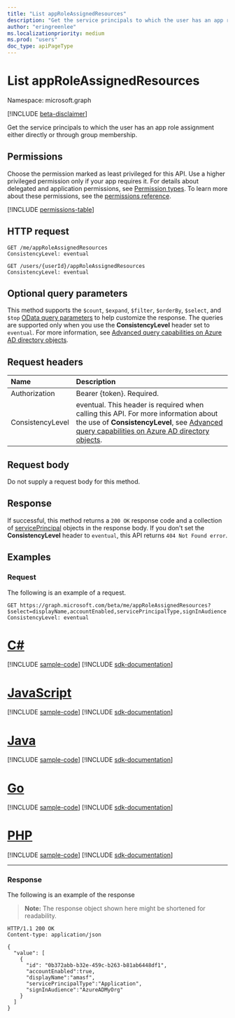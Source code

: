 ```yaml
---
title: "List appRoleAssignedResources"
description: "Get the service principals to which the user has an app role assignment either directly or through group membership."
author: "eringreenlee"
ms.localizationpriority: medium
ms.prod: "users"
doc_type: apiPageType
---
```


# List appRoleAssignedResources
Namespace: microsoft.graph

[!INCLUDE [beta-disclaimer](../../includes/beta-disclaimer.md)]

Get the service principals to which the user has an app role assignment either directly or through group membership.

## Permissions
Choose the permission marked as least privileged for this API. Use a higher privileged permission only if your app requires it. For details about delegated and application permissions, see [Permission types](/graph/permissions-overview#permission-types). To learn more about these permissions, see the [permissions reference](/graph/permissions-reference).

<!-- { "blockType": "permissions", "name": "user_list_approleassignedresources" } -->
[!INCLUDE [permissions-table](../includes/permissions/user-list-approleassignedresources-permissions.md)]

## HTTP request

<!-- {
  "blockType": "ignored"
}
-->
``` http
GET /me/appRoleAssignedResources
ConsistencyLevel: eventual

GET /users/{userId}/appRoleAssignedResources
ConsistencyLevel: eventual
```

## Optional query parameters
This method supports the `$count`, `$expand`, `$filter`, `$orderBy`, `$select`, and `$top` [OData query parameters](/graph/query-parameters) to help customize the response. The queries are supported only when you use the **ConsistencyLevel** header set to `eventual`. For more information, see [Advanced query capabilities on Azure AD directory objects](/graph/aad-advanced-queries).

## Request headers
|Name|Description|
|:---|:---|
|Authorization|Bearer {token}. Required.|
| ConsistencyLevel | eventual. This header is required when calling this API. For more information about the use of **ConsistencyLevel**, see [Advanced query capabilities on Azure AD directory objects](/graph/aad-advanced-queries). |

## Request body
Do not supply a request body for this method.

## Response

If successful, this method returns a `200 OK` response code and a collection of [servicePrincipal](../resources/serviceprincipal.md) objects in the response body. If you don't set the **ConsistencyLevel** header to `eventual`, this API returns  `404 Not Found error`.

## Examples

### Request
The following is an example of a request.

<!-- {
  "blockType": "request",
  "name": "list_approleassignedresources_users"
}
-->
``` http
GET https://graph.microsoft.com/beta/me/appRoleAssignedResources?$select=displayName,accountEnabled,servicePrincipalType,signInAudience
ConsistencyLevel: eventual
```

# [C#](#tab/csharp)
[!INCLUDE [sample-code](../includes/snippets/csharp/list-approleassignedresources-users-csharp-snippets.md)]
[!INCLUDE [sdk-documentation](../includes/snippets/snippets-sdk-documentation-link.md)]

# [JavaScript](#tab/javascript)
[!INCLUDE [sample-code](../includes/snippets/javascript/list-approleassignedresources-users-javascript-snippets.md)]
[!INCLUDE [sdk-documentation](../includes/snippets/snippets-sdk-documentation-link.md)]

# [Java](#tab/java)
[!INCLUDE [sample-code](../includes/snippets/java/list-approleassignedresources-users-java-snippets.md)]
[!INCLUDE [sdk-documentation](../includes/snippets/snippets-sdk-documentation-link.md)]

# [Go](#tab/go)
[!INCLUDE [sample-code](../includes/snippets/go/list-approleassignedresources-users-go-snippets.md)]
[!INCLUDE [sdk-documentation](../includes/snippets/snippets-sdk-documentation-link.md)]

# [PHP](#tab/php)
[!INCLUDE [sample-code](../includes/snippets/php/list-approleassignedresources-users-php-snippets.md)]
[!INCLUDE [sdk-documentation](../includes/snippets/snippets-sdk-documentation-link.md)]

---

### Response
The following is an example of the response

>**Note:** The response object shown here might be shortened for readability.

<!-- {
  "blockType": "response",
  "truncated": true,
  "@odata.type": "microsoft.graph.servicePrincipal",
  "isCollection": true
} -->

```http
HTTP/1.1 200 OK
Content-type: application/json

{
  "value": [
    {
      "id": "0b372abb-b32e-459c-b263-b81ab6448df1",
      "accountEnabled":true,
      "displayName":"amasf",
      "servicePrincipalType":"Application",
      "signInAudience":"AzureADMyOrg"
    }
  ]
}
```
